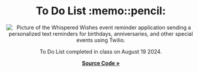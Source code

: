 <a id="readme-top"></a>

<h1 align='center'>To Do List :memo::pencil:</h1> 

<div align='center'>

<img src='\static\images\To_Do_List.png' alt='Picture of the Whispered Wishes event reminder application sending a personalized text reminders for birthdays, anniversaries, and other special events using Twilio.'>

<p align='center'>To Do List completed in class on August 19 2024.<br/>

<a href='https://github.com/AmberForrester/Python-Code/tree/main/day17/todolist'><strong>Source Code »</strong></a>
</p>
</div>